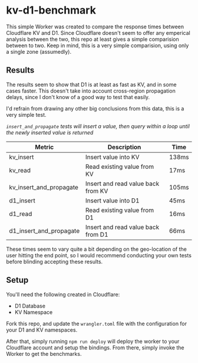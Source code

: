 # kv-d1-benchmark

This simple Worker was created to compare the response times between Cloudflare KV and D1. Since Cloudflare doesn't seem to
offer any emperical analysis between the two, this repo at least gives a simple comparision between to two. Keep in mind, this
is a very simple comparision, using only a single zone (assumedly).

## Results

The results seem to show that D1 is at least as fast as KV, and in some cases faster. This doesn't take into account cross-region
propagation delays, since I don't know of a good way to test that easily.

I'd refrain from drawing any other big conclusions from this data, this is a very simple test.

_`insert_and_propagate` tests will insert a value, then query within a loop until the newly inserted value is returned_

| Metric                  | Description                        | Time  |
| ----------------------- | ---------------------------------- | ----- |
| kv_insert               | Insert value into KV               | 138ms |
| kv_read                 | Read existing value from KV        | 17ms  |
| kv_insert_and_propagate | Insert and read value back from KV | 105ms |
| d1_insert               | Insert value into D1               | 45ms  |
| d1_read                 | Read existing value from D1        | 16ms  |
| d1_insert_and_propagate | Insert and read value back from D1 | 66ms  |

These times seem to vary quite a bit depending on the geo-location of the user hitting the end point, so I would recommend conducting 
your own tests before blinding accepting these results.

## Setup

You'll need the following created in Cloudflare:

- D1 Database
- KV Namespace

Fork this repo, and update the `wrangler.toml` file with the configuration for your D1 and KV namespaces.

After that, simply running `npm run deploy` will deploy the worker to your Cloudflare account and setup the bindings. From there, simply invoke
the Worker to get the benchmarks.
